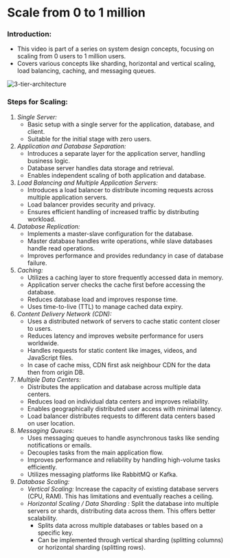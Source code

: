 # Scale from 0 to 1 million
### Introduction:

- This video is part of a series on system design concepts, focusing on scaling from 0 users to 1 million users.
- Covers various concepts like sharding, horizontal and vertical scaling, load balancing, caching, and messaging queues.

![3-tier-architecture](https://github.com/user-attachments/assets/09a09b9d-1923-4431-8a76-3ca417accda8)

### Steps for Scaling:

1. *Single Server:*
    - Basic setup with a single server for the application, database, and client.
    - Suitable for the initial stage with zero users.
2. *Application and Database Separation:*
    - Introduces a separate layer for the application server, handling business logic.
    - Database server handles data storage and retrieval.
    - Enables independent scaling of both application and database.
3. *Load Balancing and Multiple Application Servers:*
    - Introduces a load balancer to distribute incoming requests across multiple application servers.
    - Load balancer provides security and privacy.
    - Ensures efficient handling of increased traffic by distributing workload.
4. *Database Replication:*
    - Implements a master-slave configuration for the database.
    - Master database handles write operations, while slave databases handle read operations.
    - Improves performance and provides redundancy in case of database failure.
5. *Caching:*
    - Utilizes a caching layer to store frequently accessed data in memory.
    - Application server checks the cache first before accessing the database.
    - Reduces database load and improves response time.
    - Uses time-to-live (TTL) to manage cached data expiry.
6. *Content Delivery Network (CDN):*
    - Uses a distributed network of servers to cache static content closer to users.
    - Reduces latency and improves website performance for users worldwide.
    - Handles requests for static content like images, videos, and JavaScript files.
    - In case of cache miss, CDN first ask neighbour CDN for the data then from origin DB.
7. *Multiple Data Centers:*
    - Distributes the application and database across multiple data centers.
    - Reduces load on individual data centers and improves reliability.
    - Enables geographically distributed user access with minimal latency.
    - Load balancer distributes requests to different data centers based on user location.
8. *Messaging Queues:*
    - Uses messaging queues to handle asynchronous tasks like sending notifications or emails.
    - Decouples tasks from the main application flow.
    - Improves performance and reliability by handling high-volume tasks efficiently.
    - Utilizes messaging platforms like RabbitMQ or Kafka.
9. *Database Scaling:*
    - *Vertical Scaling:* Increase the capacity of existing database servers (CPU, RAM). This has limitations and eventually reaches a ceiling.
    - *Horizontal Scaling / Data Sharding :* Split the database into multiple servers or shards, distributing data across them. This offers better scalability.
        - Splits data across multiple databases or tables based on a specific key.
        - Can be implemented through vertical sharding (splitting columns) or horizontal sharding (splitting rows).
